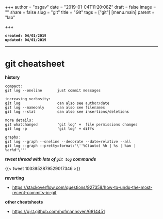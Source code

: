 +++
author = "osgav"
date = "2019-01-04T11:20:08Z"
draft = false
image = ""
share = false
slug = "git"
title = "Git"
tags = ["git"]
[menu.main]
parent = "lab"

+++

**`created: 04/01/2019`**<br />
**`updated: 04/01/2019`**

---

# git cheatsheet



**history**

```
compact:
git log --oneline       just commit messages

increasing verbosity:
git log                 can also see author/date
git log --nameonly      can also see filenames
git log --stat          can also see insertions/deletions

more details:
git whatchanged         'git log' +  file permissions changes
git log -p              'git log' + diffs

graphs:
git log --graph --oneline --decorate --date=relative --all
git log --graph --pretty=format:'\''%C(auto) %h | %s | %an | %ar%d'\'''
```

<!-- https://twitter.com/copyconstruct/status/1033852879529017346?s=19 -->

***tweet thread with lots of `git log` commands***

{{< tweet 1033852879529017346 >}}

**reverting**

- https://stackoverflow.com/questions/927358/how-to-undo-the-most-recent-commits-in-git

**other cheatsheets**

- https://gist.github.com/hofmannsven/6814451